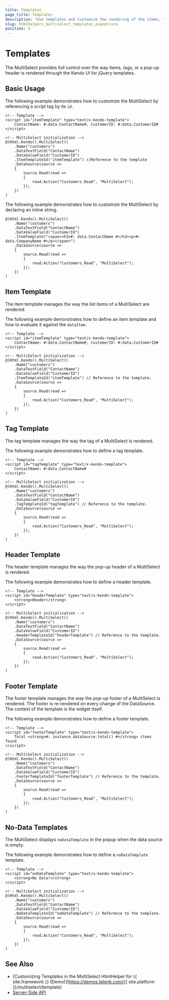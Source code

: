 ```yaml
---
title: Templates
page_title: Templates
description: "Use templates and customize the rendering of the items, tags, and the popup header of the Telerik UI MultiSelect HtmlHelper for {{ site.framework }}."
slug: htmlhelpers_multiselect_templates_aspnetcore
position: 4
---
```


# Templates

The MultiSelect provides full control over the way items, tags, or a pop-up header is rendered through the Kendo UI for jQuery templates.

## Basic Usage

The following example demonstrates how to customize the MultiSelect by referencing a script tag by its `id`.

    <!-- Template -->
    <script id="itemTemplate" type="text/x-kendo-template">
        ContactName: #:data.ContactName#, CustomerID: #:data.CustomerID#
    </script>

    <!-- MultiSelect initialization -->
    @(Html.Kendo().MultiSelect()
        .Name("customers")
        .DataTextField("ContactName")
        .DataValueField("CustomerID")
        .ItemTemplateId("itemTemplate") //Reference to the template
        .DataSource(source =>
        {
            source.Read(read =>
            {
                read.Action("Customers_Read", "MultiSelect");
            });
        })
    )

The following example demonstrates how to customize the MultiSelect by declaring an inline string.

    @(Html.Kendo().MultiSelect()
        .Name("customers")
        .DataTextField("ContactName")
        .DataValueField("CustomerID")
        .ItemTemplate("<span><h3>#: data.ContactName #</h3><p>#: data.CompanyName #</p></span>")
        .DataSource(source =>
        {
            source.Read(read =>
            {
                read.Action("Customers_Read", "MultiSelect");
            });
        })
    )

## Item Template

The item template manages the way the list items of a MultiSelect are rendered.

The following example demonstrates how to define an item template and how to evaluate it against the `dataItem`.

    <!-- Template -->
    <script id="itemTemplate" type="text/x-kendo-template">
        ContactName: #:data.ContactName#, CustomerID: #:data.CustomerID#
    </script>

    <!-- MultiSelect initialization -->
    @(Html.Kendo().MultiSelect()
        .Name("customers")
        .DataTextField("ContactName")
        .DataValueField("CustomerID")
        .ItemTemplateId("itemTemplate") // Reference to the template.
        .DataSource(source =>
        {
            source.Read(read =>
            {
                read.Action("Customers_Read", "MultiSelect");
            });
        })
    )

## Tag Template

The tag template manages the way the tag of a MultiSelect is rendered.

The following example demonstrates how to define a tag template.

    <!-- Template -->
    <script id="tagTemplate" type="text/x-kendo-template">
        ContactName: #:data.ContactName#
    </script>

    <!-- MultiSelect initialization -->
    @(Html.Kendo().MultiSelect()
        .Name("customers")
        .DataTextField("ContactName")
        .DataValueField("CustomerID")
        .TagTemplateId("tagTemplate") // Reference to the template.
        .DataSource(source =>
        {
            source.Read(read =>
            {
                read.Action("Customers_Read", "MultiSelect");
            });
        })
    )

## Header Template

The header template manages the way the pop-up header of a MultiSelect is rendered.

The following example demonstrates how to define a header template.

    <!-- Template -->
    <script id="headerTemplate" type="text/x-kendo-template">
        <strong>Header</strong>
    </script>

    <!-- MultiSelect initialization -->
    @(Html.Kendo().MultiSelect()
        .Name("customers")
        .DataTextField("ContactName")
        .DataValueField("CustomerID")
        .HeaderTemplateId("headerTemplate") // Reference to the template.
        .DataSource(source =>
        {
            source.Read(read =>
            {
                read.Action("Customers_Read", "MultiSelect");
            });
        })
    )

## Footer Template

The footer template manages the way the pop-up footer of a MultiSelect is rendered. The footer is re-rendered on every change of the DataSource. The context of the template is the widget itself.

The following example demonstrates how to define a footer template.

    <!-- Template -->
    <script id="footerTemplate" type="text/x-kendo-template">
        Total <strong>#: instance.dataSource.total() #</strong> items found
    </script>

    <!-- MultiSelect initialization -->
    @(Html.Kendo().MultiSelect()
        .Name("customers")
        .DataTextField("ContactName")
        .DataValueField("CustomerID")
        .FooterTemplateId("footerTemplate") // Reference to the template.
        .DataSource(source =>
        {
            source.Read(read =>
            {
                read.Action("Customers_Read", "MultiSelect");
            });
        })
    )

## No-Data Templates

The MultiSelect displays `noDataTemplate` in the popup when the data source is empty.

The following example demonstrates how to define a `noDataTemplate` template.

    <!-- Template -->
    <script id="noDataTemplate" type="text/x-kendo-template">
        <strong>No Data!</strong>
    </script>

    <!-- MultiSelect initialization -->
    @(Html.Kendo().MultiSelect()
        .Name("customers")
        .DataTextField("ContactName")
        .DataValueField("CustomerID")
        .NoDataTemplateId("noDataTemplate") // Reference to the template.
        .DataSource(source =>
        {
            source.Read(read =>
            {
                read.Action("Customers_Read", "MultiSelect");
            });
        })
    )

## See Also

* [Customizing Templates in the MultiSelect HtmlHelper for {{ site.framework }} (Demo)](https://demos.telerik.com/{{ site.platform }}/multiselect/template)
* [Server-Side API](/api/multiselect)

